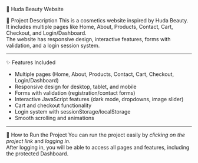  💄 Huda Beauty Website

 📝 Project Description
This is a cosmetics website inspired by Huda Beauty.  
It includes multiple pages like Home, About, Products, Contact, Cart, Checkout, and Login/Dashboard.  
The website has responsive design, interactive features, forms with validation, and a login session system.

---

✨ Features Included
- Multiple pages (Home, About, Products, Contact, Cart, Checkout, Login/Dashboard)  
- Responsive design for desktop, tablet, and mobile  
- Forms with validation (registration/contact forms)  
- Interactive JavaScript features (dark mode, dropdowns, image slider)  
- Cart and checkout functionality  
- Login system with sessionStorage/localStorage  
- Smooth scrolling and animations  

---

 🚀 How to Run the Project
You can run the project easily by *clicking on the project link* and *logging in*.  
After logging in, you will be able to access all pages and features, including the protected Dashboard.
